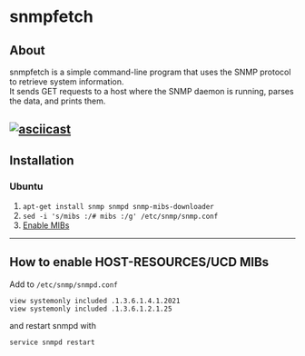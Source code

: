 # snmpfetch

## About
snmpfetch is a simple command-line program that uses the SNMP protocol to retrieve system information.  
It sends GET requests to a host where the SNMP daemon is running, parses the data, and prints them.  

[![asciicast](https://asciinema.org/a/LjwGWGZPLLV98vQmmpPPBgczt.png)](https://asciinema.org/a/LjwGWGZPLLV98vQmmpPPBgczt)
---

## Installation
### Ubuntu
1. ```apt-get install snmp snmpd snmp-mibs-downloader```
2. ```sed -i 's/mibs :/# mibs :/g' /etc/snmp/snmp.conf```
3. [Enable MIBs](#how-to-enable-host-resourcesucd-mibs)

---

## How to enable HOST-RESOURCES/UCD MIBs
Add to `/etc/snmp/snmpd.conf`  
```
view systemonly included .1.3.6.1.4.1.2021
view systemonly included .1.3.6.1.2.1.25
```
and restart snmpd with
```
service snmpd restart
```





